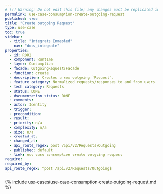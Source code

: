 ```yaml
---
# !!! Warning: Do not edit this file; any changes must be replicated in Excel !!!
permalink: use-case-consumption-create-outgoing-request
published: true
title: "Create outgoing Request"
type: use-case
toc: true
sidebar:
  - title: "Integrate Enmeshed"
    nav: "docs_integrate"
properties:
  - id: ROR2
  - component: Runtime
  - layer: Consumption
  - facade: OutgoingRequestsFacade
  - function: create
  - description: Creates a new outgoing `Request`.
  - feature category: Normalized requests/responses to and from users
  - tech category: Requests
  - status: DONE
  - documentation status: DONE
  - comments:
  - actor: Identity
  - trigger:
  - precondition:
  - result:
  - priority: n/a
  - complexity: n/a
  - size: n/a
  - created_at:
  - changed_at:
  - api_route_regex: post /api/v2/Requests/Outgoing
  - published: default
  - link: use-case-consumption-create-outgoing-request
require:
required_by:
api_route_regex: ^post /api/v2/Requests/Outgoing$
---
```


{% include use-cases/use-case-consumption-create-outgoing-request.md %}
